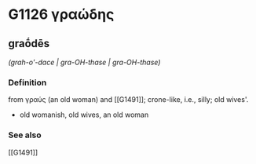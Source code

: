 # G1126 γραώδης

## graṓdēs

_(grah-o'-dace | gra-OH-thase | gra-OH-thase)_

### Definition

from γραύς (an old woman) and [[G1491]]; crone-like, i.e., silly; old wives'.

- old womanish, old wives, an old woman

### See also

[[G1491]]

